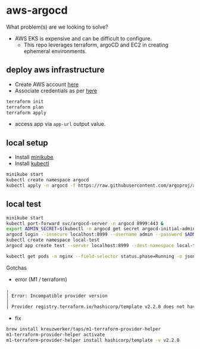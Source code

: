 # aws-argocd

What problem(s) are we looking to solve?

- AWS EKS is expensive and can be difficult to configure.
    - This repo leverages terraform, argoCD and EC2 in creating ephemeral environments.


## deploy aws infrastructure

- Create AWS account [here](https://aws.amazon.com/resources/create-account/)
- Associate credentials as per [here](https://registry.terraform.io/providers/hashicorp/aws/latest/docs)

```sh
terraform init
terraform plan
terraform apply
```

- access app via `app-url` output value.

## local setup

- Install [minikube](https://minikube.sigs.k8s.io/docs/start/)
- Install [kubectl](https://kubernetes.io/docs/tasks/tools/#kubectl)

```sh
minikube start
kubectl create namespace argocd
kubectl apply -n argocd -f https://raw.githubusercontent.com/argoproj/argo-cd/stable/manifests/install.yaml
```

## local test

```sh
minikube start
kubectl port-forward svc/argocd-server -n argocd 8999:443 &
export ADMIN_SECRET=$(kubectl -n argocd get secret argocd-initial-admin-secret -o jsonpath=\"{.data.password}\" | base64 -d; echo)
argocd login --insecure localhost:8999 --username admin --password $ADMIN_SECRET
kubectl create namespace local-test
argocd app create test --server localhost:8999 --dest-namespace local-test --dest-server https://kubernetes.default.svc --repo https://github.com/chrispsheehan/aws-argocd --path k8s/manifests --revision main --sync-policy automated

kubectl get pods -n nginx --field-selector status.phase=Running -o json | jq '.items' | jq length
```

Gotchas

- error (M1 / terraform)
```sh
╷
│ Error: Incompatible provider version
│ 
│ Provider registry.terraform.io/hashicorp/template v2.2.0 does not have a package available for your current platform, darwin_arm64.
```
- fix
```sh
brew install kreuzwerker/taps/m1-terraform-provider-helper
m1-terraform-provider-helper activate
m1-terraform-provider-helper install hashicorp/template -v v2.2.0
```